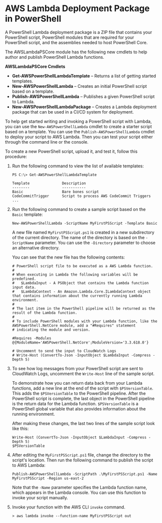 # AWS Lambda Deployment Package in PowerShell<a name="lambda-powershell-how-to-create-deployment-package"></a>

A PowerShell Lambda deployment package is a ZIP file that contains your PowerShell script, PowerShell modules that are required for your PowerShell script, and the assemblies needed to host PowerShell Core\.

The AWSLambdaPSCore module has the following new cmdlets to help author and publish PowerShell Lambda functions\.

**AWSLambdaPSCore Cmdlets**
+ **Get\-AWSPowerShellLambdaTemplate** – Returns a list of getting started templates\.
+ **New\-AWSPowerShellLambda** – Creates an initial PowerShell script based on a template\.
+ **Publish\-AWSPowerShellLambda** – Publishes a given PowerShell script to Lambda\.
+ **New\-AWSPowerShellLambdaPackage** – Creates a Lambda deployment package that can be used in a CI/CD system for deployment\.

To help get started writing and invoking a PowerShell script with Lambda, you can use the `New-AWSPowerShellLambda` cmdlet to create a starter script based on a template\. You can use the `Publish-AWSPowerShellLambda` cmdlet to deploy your script to AWS Lambda\. Then you can test your script either through the command line or the console\.

To create a new PowerShell script, upload it, and test it, follow this procedure:

1. Run the following command to view the list of available templates:

   ```
   PS C:\> Get-AWSPowerShellLambdaTemplate
   
   Template               Description
   --------               -----------
   Basic                  Bare bones script
   CodeCommitTrigger      Script to process AWS CodeCommit Triggers
   ...
   ```

1. Run the following command to create a sample script based on the `Basic` template:

   ```
   New-AWSPowerShellLambda -ScriptName MyFirstPSScript -Template Basic
   ```

   A new file named `MyFirstPSScript.ps1` is created in a new subdirectory of the current directory\. The name of the directory is based on the `-ScriptName` parameter\. You can use the `-Directory` parameter to choose an alternative directory\.

   You can see that the new file has the following contents:

   ```
   # PowerShell script file to be executed as a AWS Lambda function. 
   # 
   # When executing in Lambda the following variables will be predefined.
   #   $LambdaInput - A PSObject that contains the Lambda function input data.
   #   $LambdaContext - An Amazon.Lambda.Core.ILambdaContext object that contains information about the currently running Lambda environment.
   #
   # The last item in the PowerShell pipeline will be returned as the result of the Lambda function.
   #
   # To include PowerShell modules with your Lambda function, like the AWSPowerShell.NetCore module, add a "#Requires" statement 
   # indicating the module and version.
                   
   #Requires -Modules @{ModuleName='AWSPowerShell.NetCore';ModuleVersion='3.3.618.0'}
   
   # Uncomment to send the input to CloudWatch Logs
   # Write-Host (ConvertTo-Json -InputObject $LambdaInput -Compress -Depth 5)
   ```

1. To see how log messages from your PowerShell script are sent to CloudWatch Logs, uncomment the `Write-Host` line of the sample script\.

   To demonstrate how you can return data back from your Lambda functions, add a new line at the end of the script with `$PSVersionTable`\. This adds the `$PSVersionTable` to the PowerShell pipeline\. After the PowerShell script is complete, the last object in the PowerShell pipeline is the return data for the Lambda function\. `$PSVersionTable` is a PowerShell global variable that also provides information about the running environment\.

   After making these changes, the last two lines of the sample script look like this:

   ```
   Write-Host (ConvertTo-Json -InputObject $LambdaInput -Compress -Depth 5)
   $PSVersionTable
   ```

1. After editing the `MyFirstPSScript.ps1` file, change the directory to the script's location\. Then run the following command to publish the script to AWS Lambda:

   ```
   Publish-AWSPowerShellLambda -ScriptPath .\MyFirstPSScript.ps1 -Name  MyFirstPSScript -Region us-east-2
   ```

   Note that the `-Name` parameter specifies the Lambda function name, which appears in the Lambda console\. You can use this function to invoke your script manually\.

1. Invoke your function with the AWS CLI `invoke` command\.

   ```
   > aws lambda invoke --function-name MyFirstPSScript out
   ```